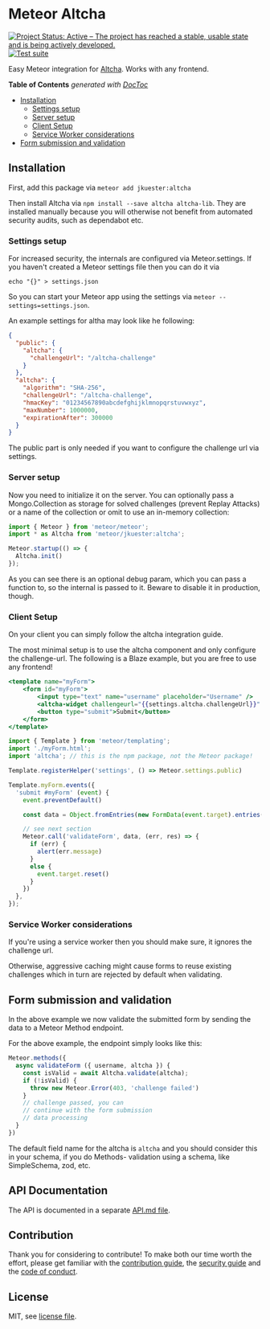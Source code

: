 # Meteor Altcha

[![Project Status: Active – The project has reached a stable, usable state and is being actively developed.](https://www.repostatus.org/badges/latest/active.svg)](https://www.repostatus.org/#active)
[![Test suite](https://github.com/jankapunkt/meteor-altcha/actions/workflows/testsuite.yml/badge.svg)](https://github.com/jankapunkt/meteor-altcha/actions/workflows/testsuite.yml)

Easy Meteor integration for [Altcha](https://altcha.org). Works with any frontend.

<!-- START doctoc generated TOC please keep comment here to allow auto update -->
<!-- DON'T EDIT THIS SECTION, INSTEAD RE-RUN doctoc TO UPDATE -->
**Table of Contents**  *generated with [DocToc](https://github.com/thlorenz/doctoc)*

- [Installation](#installation)
  - [Settings setup](#settings-setup)
  - [Server setup](#server-setup)
  - [Client Setup](#client-setup)
  - [Service Worker considerations](#service-worker-considerations)
- [Form submission and validation](#form-submission-and-validation)

<!-- END doctoc generated TOC please keep comment here to allow auto update -->

## Installation

First, add this package via `meteor add jkuester:altcha`

Then install Altcha via `npm install --save altcha altcha-lib`.
They are installed manually because you will otherwise not benefit from automated security
audits, such as dependabot etc.

### Settings setup

For increased security, the internals are configured via Meteor.settings.
If you haven't created a Meteor settings file then you can do it via

```shell
echo "{}" > settings.json
```

So you can start your Meteor app using the settings via `meteor --settings=settings.json`.

An example settings for altha may look like he following:

```json
{
  "public": {
    "altcha": {
      "challengeUrl": "/altcha-challenge"
    }
  },
  "altcha": {
    "algorithm": "SHA-256",
    "challengeUrl": "/altcha-challenge",
    "hmacKey": "01234567890abcdefghijklmnopqrstuvwxyz",
    "maxNumber": 1000000,
    "expirationAfter": 300000
  }
}
```

The public part is only needed if you want to configure the challenge url
via settings.

### Server setup

Now you need to initialize it on the server. You can optionally pass a
Mongo.Collection as storage for solved challenges (prevent Replay Attacks) or a name of the collection
or omit to use an in-memory collection:

```js
import { Meteor } from 'meteor/meteor';
import * as Altcha from 'meteor/jkuester:altcha';

Meteor.startup(() => {
  Altcha.init()
});
```

As you can see there is an optional debug param, which
you can pass a function to, so the internal is passed to it.
Beware to disable it in production, though.

### Client Setup

On your client you can simply follow the altcha integration guide.

The most minimal setup is to use the altcha component and only
configure the challenge-url. The following is a Blaze example,
but you are free to use any frontend!

```handlebars
<template name="myForm">
    <form id="myForm">
        <input type="text" name="username" placeholder="Username" />
        <altcha-widget challengeurl="{{settings.altcha.challengeUrl}}" debug></altcha-widget>
        <button type="submit">Submit</button>
    </form>
</template>
```

```js
import { Template } from 'meteor/templating';
import './myForm.html';
import 'altcha'; // this is the npm package, not the Meteor package!

Template.registerHelper('settings', () => Meteor.settings.public)

Template.myForm.events({
  'submit #myForm' (event) {
    event.preventDefault()

    const data = Object.fromEntries(new FormData(event.target).entries())

    // see next section
    Meteor.call('validateForm', data, (err, res) => {
      if (err) {
        alert(err.message)
      }
      else {
        event.target.reset()
      }
    })
  },
});
```

### Service Worker considerations

If you're using a service worker then you should make
sure, it ignores the challenge url.

Otherwise, aggressive caching might cause forms to reuse
existing challenges which in turn are rejected by
default when validating.

## Form submission and validation

In the above example we now validate the submitted form
by sending the data to a Meteor Method endpoint.

For the above example, the endpoint simply looks like this:

```js
Meteor.methods({
  async validateForm ({ username, altcha }) {
    const isValid = await Altcha.validate(altcha);
    if (!isValid) {
      throw new Meteor.Error(403, 'challenge failed')
    }
    // challenge passed, you can
    // continue with the form submission
    // data processing
  }
})
```

The default field name for the altcha is `altcha` and
you should consider this in your schema, if you do Methods-
validation using a schema, like SimpleSchema, zod, etc.

## API Documentation

The API is documented in a separate [API.md file](./API.md).

## Contribution

Thank you for considering to contribute! To make both our time worth the effort,
please get familiar with the [contribution guide](./CONTRIBUTING.md), the [security guide](./SECURITY.md) and 
the [code of conduct](./CODE_OF_CONDUCT.md).

## License

MIT, see [license file](./LICENSE).
